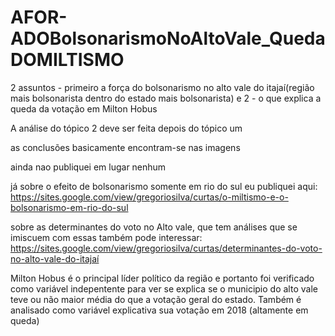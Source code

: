 # AFOR-ADOBolsonarismoNoAltoVale_QuedaDOMILTISMO
2 assuntos - primeiro a força do bolsonarismo no alto vale do itajaí(região mais bolsonarista dentro do estado mais bolsonarista) e 2 - o que explica a queda da votação em Milton Hobus


A análise do tópico 2 deve ser feita depois do tópico um

as conclusões basicamente encontram-se nas imagens

ainda nao publiquei em lugar nenhum

já sobre o efeito de bolsonarismo somente em rio do sul eu publiquei aqui: https://sites.google.com/view/gregoriosilva/curtas/o-miltismo-e-o-bolsonarismo-em-rio-do-sul

sobre as determinantes do voto no Alto vale, que tem análises que se imiscuem com essas também pode interessar: https://sites.google.com/view/gregoriosilva/curtas/determinantes-do-voto-no-alto-vale-do-itajaí


Milton Hobus é o principal líder político da região e portanto foi verificado como variável indepentente para ver se explica se o municipio do alto vale teve ou não maior média do que a votação geral do estado.
Também é analisado como variável explicativa sua votação em 2018 (altamente em queda)
